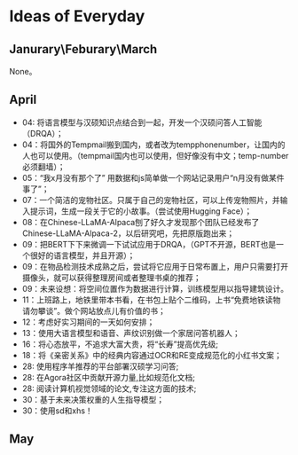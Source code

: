 # Ideas of Everyday

## Janurary\Feburary\March

None。

## April

* 04: 将语言模型与汉硕知识点结合到一起，开发一个汉硕问答人工智能（DRQA）；
* 04：将国外的Tempmail搬到国内，或者改为tempphonenumber，让国内的人也可以使用。（tempmail国内也可以使用，但好像没有中文；temp-number必须翻墙）；
* 05：“我x月没有那个了” 用数据和js简单做一个网站记录用户“n月没有做某件事了”；
* 07：一个简洁的宠物社区。只属于自己的宠物社区，可以上传宠物照片，并输入提示词，生成一段关于它的小故事。（尝试使用Hugging Face）；
* 08：在Chinese-LLaMA-Alpaca刨了好久才发现那个团队已经发布了Chinese-LLaMA-Alpaca-2，以后研究吧，先把原版跑出来；
* 09：把BERT下下来微调一下试试应用于DRQA，（GPT不开源，BERT也是一个很好的语言模型，并且开源）；
* 09：在物品检测技术成熟之后，尝试将它应用于日常布置上，用户只需要打开摄像头，就可以获得整理房间或者整理书桌的推荐；
* 09：未来设想：将空间位置作为数据进行计算，训练模型用以指导建筑设计。
* 11：上班路上，地铁里带本书看，在书包上贴个二维码，上书“免费地铁读物 请勿攀谈”。做个网站放点儿有价值的书；
* 12：考虑好实习期间的一天如何安排；
* 13：使用大语言模型和语音、声纹识别做一个家居问答机器人；
* 16：将心态放平，不追求大富大贵，将“长寿”提高优先级;
* 18：将《亲密关系》中的经典内容通过OCR和RE变成规范化的小红书文案；
* 28: 使用程序羊推荐的平台部署汉硕学习问答;
* 28: 在Agora社区中贡献开源力量,比如规范化文档;
* 28: 阅读计算机视觉领域的论文,专注这方面的技术;
* 30：基于未来决策权重的人生指导模型；
* 30：使用sd和xhs！


## May

